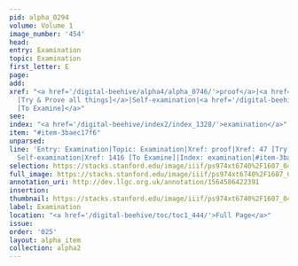 ```yaml
---
pid: alpha_0294
volume: Volume 1
image_number: '454'
head: 
entry: Examination
topic: Examination
first_letter: E
page: 
add: 
xref: "<a href='/digital-beehive/alpha4/alpha_0746/'>proof</a>|<a href='/digital-beehive/num1/num_0047/'>47
  [Try & Prove all things]</a>|Self-examination|<a href='/digital-beehive/toc/toc2_277/'>1416
  [To Examine]</a>"
see: 
index: "<a href='/digital-beehive/index2/index_1328/'>examination</a>"
item: "#item-3baec17f6"
unparsed: 
line: 'Entry: Examination|Topic: Examination|Xref: proof|Xref: 47 [Try & Prove]|Xref:
  Self-examination|Xref: 1416 [To Examine]|Index: examination|#item-3baec17f6'
selection: https://stacks.stanford.edu/image/iiif/ps974xt6740%2F1607_0453/783,3300,2976,674/full/0/default.jpg
full_image: https://stacks.stanford.edu/image/iiif/ps974xt6740%2F1607_0453/full/full/0/default.jpg
annotation_uri: http://dev.llgc.org.uk/annotation/1564586422391
insertion: 
thumbnail: https://stacks.stanford.edu/image/iiif/ps974xt6740%2F1607_0453/783,3300,600,180/250,/0/default.jpg
label: Examination
location: "<a href='/digital-beehive/toc/toc1_444/'>Full Page</a>"
issue: 
order: '025'
layout: alpha_item
collection: alpha2
---
```

